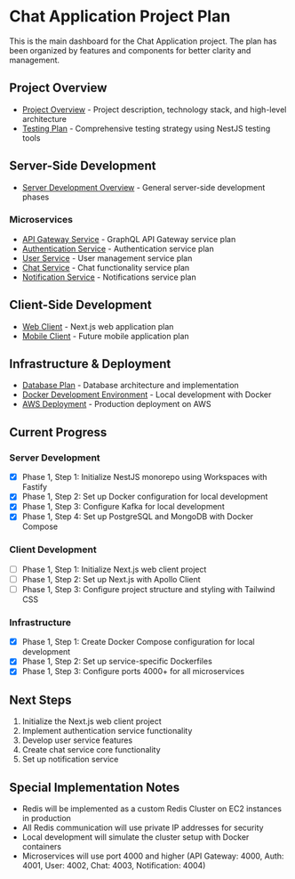 # Chat Application Project Plan

This is the main dashboard for the Chat Application project. The plan has been organized by features and components for better clarity and management.

## Project Overview
- [Project Overview](docs/project/PROJECT_OVERVIEW.md) - Project description, technology stack, and high-level architecture
- [Testing Plan](docs/testing/TESTING_PLAN.md) - Comprehensive testing strategy using NestJS testing tools

## Server-Side Development
- [Server Development Overview](docs/server/SERVER_PLAN.md) - General server-side development phases

### Microservices
- [API Gateway Service](docs/server/API_GATEWAY_PLAN.md) - GraphQL API Gateway service plan
- [Authentication Service](docs/server/AUTH_SERVICE_PLAN.md) - Authentication service plan
- [User Service](docs/server/USER_SERVICE_PLAN.md) - User management service plan
- [Chat Service](docs/server/CHAT_SERVICE_PLAN.md) - Chat functionality service plan
- [Notification Service](docs/server/NOTIFICATION_SERVICE_PLAN.md) - Notifications service plan

## Client-Side Development
- [Web Client](docs/client/WEB_CLIENT_PLAN.md) - Next.js web application plan
- [Mobile Client](docs/client/MOBILE_CLIENT_PLAN.md) - Future mobile application plan

## Infrastructure & Deployment
- [Database Plan](docs/database/DATABASE_PLAN.md) - Database architecture and implementation
- [Docker Development Environment](docs/docker/DOCKER_PLAN.md) - Local development with Docker
- [AWS Deployment](docs/deployment/AWS_DEPLOYMENT_PLAN.md) - Production deployment on AWS

## Current Progress

### Server Development
- [x] Phase 1, Step 1: Initialize NestJS monorepo using Workspaces with Fastify
- [x] Phase 1, Step 2: Set up Docker configuration for local development
- [x] Phase 1, Step 3: Configure Kafka for local development
- [x] Phase 1, Step 4: Set up PostgreSQL and MongoDB with Docker Compose

### Client Development
- [ ] Phase 1, Step 1: Initialize Next.js web client project
- [ ] Phase 1, Step 2: Set up Next.js with Apollo Client
- [ ] Phase 1, Step 3: Configure project structure and styling with Tailwind CSS

### Infrastructure
- [x] Phase 1, Step 1: Create Docker Compose configuration for local development
- [x] Phase 1, Step 2: Set up service-specific Dockerfiles
- [x] Phase 1, Step 3: Configure ports 4000+ for all microservices

## Next Steps
1. Initialize the Next.js web client project
2. Implement authentication service functionality
3. Develop user service features
4. Create chat service core functionality
5. Set up notification service

## Special Implementation Notes
- Redis will be implemented as a custom Redis Cluster on EC2 instances in production
- All Redis communication will use private IP addresses for security
- Local development will simulate the cluster setup with Docker containers
- Microservices will use port 4000 and higher (API Gateway: 4000, Auth: 4001, User: 4002, Chat: 4003, Notification: 4004)
